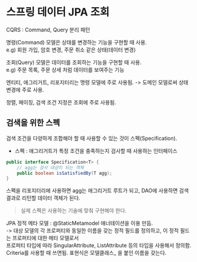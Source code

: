 스프링 데이터 JPA 조회
==

CQRS : Command, Query 분리 패턴

명령(Command) 모델은 상태를 변경하는 기능을 구현할 때 사용.<br>
e.g) 회원 가입, 암호 변경, 주문 취소 같은 상태(데이터 변경)<br>


조회(Query) 모델은 데이터를 조회하는 기능을 구현할 때 사용.<br>
e.g) 주문 목록, 주문 상세 처럼 데이터를 보여주는 기능


엔티티, 애그리거트, 리포지터리는 명령 모델에 주로 사용됨.
-> 도메인 모델로써 상태 변경에 주로 사용.

정렬, 페이징, 검색 조건 지정은 조회에 주로 사용됨. 

검색을 위한 스펙
--

검색 조건을 다양하게 조합해야 할 때 사용할 수 있는 것이 스펙(Specification).
* 스펙 : 애그리거트가 특정 조건을 충족하는지 검사할 때 사용하는 인터페이스
````java
public interface Specification<T> {
    // agg는 검사 대상이 되는 객체
    public boolean isSatisfiedBy(T agg);
}
````
스펙을 리포지터리에 사용하면 agg는 애그리거트 루트가 되고, DAO에 사용하면 검색결과로 리턴할 데이터 객체가 된다.

> 실제 스펙은 사용하는 기술에 맞춰 구현해야 한다.

JPA 정적 메타 모델 : @StaticMetamodel 애너테이션을 이용 만듬.<br>
-> 대상 모델의 각 프로퍼티와 동일한 이름을 갖는 정적 필드를 정의하고, 이 정적 필드는 프로퍼티에 대한 메타 모델로서 <br>
프로퍼티 타입에 따라 SingularAttribute, ListAttribute 등의 타입을 사용해서 정의함.
Criteria를 사용할 때 쓰면됨. 표현식은 모델클래스_ 을 붙인 이름을 갖는다.




